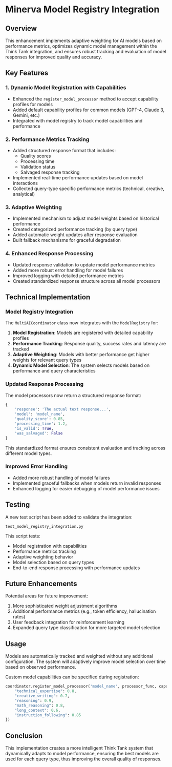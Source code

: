# Minerva Model Registry Integration

## Overview

This enhancement implements adaptive weighting for AI models based on performance metrics, optimizes dynamic model management within the Think Tank integration, and ensures robust tracking and evaluation of model responses for improved quality and accuracy.

## Key Features

### 1. Dynamic Model Registration with Capabilities

- Enhanced the `register_model_processor` method to accept capability profiles for models
- Added default capability profiles for common models (GPT-4, Claude 3, Gemini, etc.)
- Integrated with model registry to track model capabilities and performance

### 2. Performance Metrics Tracking

- Added structured response format that includes:
  - Quality scores
  - Processing time
  - Validation status
  - Salvaged response tracking
- Implemented real-time performance updates based on model interactions
- Collected query-type specific performance metrics (technical, creative, analytical)

### 3. Adaptive Weighting

- Implemented mechanism to adjust model weights based on historical performance
- Created categorized performance tracking (by query type)
- Added automatic weight updates after response evaluation
- Built fallback mechanisms for graceful degradation

### 4. Enhanced Response Processing

- Updated response validation to update model performance metrics
- Added more robust error handling for model failures
- Improved logging with detailed performance metrics
- Created standardized response structure across all model processors

## Technical Implementation

### Model Registry Integration

The `MultiAICoordinator` class now integrates with the `ModelRegistry` for:

1. **Model Registration**: Models are registered with detailed capability profiles
2. **Performance Tracking**: Response quality, success rates and latency are tracked
3. **Adaptive Weighting**: Models with better performance get higher weights for relevant query types
4. **Dynamic Model Selection**: The system selects models based on performance and query characteristics

### Updated Response Processing

The model processors now return a structured response format:

```python
{
    'response': 'The actual text response...',
    'model': 'model_name',
    'quality_score': 0.85,
    'processing_time': 1.2,
    'is_valid': True,
    'was_salvaged': False
}
```

This standardized format ensures consistent evaluation and tracking across different model types.

### Improved Error Handling

- Added more robust handling of model failures
- Implemented graceful fallbacks when models return invalid responses
- Enhanced logging for easier debugging of model performance issues

## Testing

A new test script has been added to validate the integration:

```
test_model_registry_integration.py
```

This script tests:
- Model registration with capabilities
- Performance metrics tracking
- Adaptive weighting behavior
- Model selection based on query types
- End-to-end response processing with performance updates

## Future Enhancements

Potential areas for future improvement:

1. More sophisticated weight adjustment algorithms
2. Additional performance metrics (e.g., token efficiency, hallucination rates)
3. User feedback integration for reinforcement learning
4. Expanded query type classification for more targeted model selection

## Usage

Models are automatically tracked and weighted without any additional configuration. The system will adaptively improve model selection over time based on observed performance.

Custom model capabilities can be specified during registration:

```python
coordinator.register_model_processor('model_name', processor_func, capabilities={
    "technical_expertise": 0.8,
    "creative_writing": 0.7,
    "reasoning": 0.9,
    "math_reasoning": 0.8,
    "long_context": 0.6,
    "instruction_following": 0.85
})
```

## Conclusion

This implementation creates a more intelligent Think Tank system that dynamically adapts to model performance, ensuring the best models are used for each query type, thus improving the overall quality of responses.
